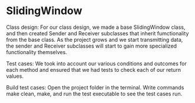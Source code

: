 # SlidingWindow
Class design: For our class design, we made a base SlidingWindow class, and then created Sender and Receiver subclasses that inherit fumctionality from the base class. As the project grows and we start transmitting data, the sender and Receiver subclasses will start to gain more specialized functionality themselves.

Test cases: We took into account our various conditions and outcomes for each method and ensured that we had tests to check each of our return values.

Build test cases: Open the project folder in the terminal. Write commands make clean, make, and run the test executable to see the test cases run.